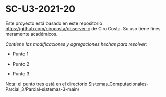 # SC-U3-2021-20
Este proyecto está basado en este repositorio https://github.com/cirocosta/observer-c de Ciro Costa.
Su uso tiene fines meramente académicos.

*Contiene las modificaciones y agregaciones hechas para resolver:*

- Punto 1

- Punto 2

- Punto 3

Nota: el punto tres está en el directorio Sistemas_Computacionales-Parcial_3/Parcial-sistemas-3-main/
